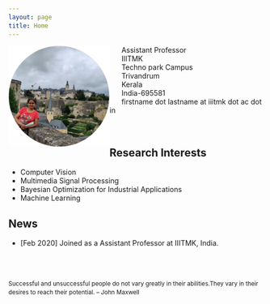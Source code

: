 ```yaml
---
layout: page
title: Home
---
```


<img align="left" src="sinnu.jpg" width="200">

&nbsp;&nbsp;&nbsp;&nbsp;&nbsp;&nbsp;Assistant Professor<br>
&nbsp;&nbsp;&nbsp;&nbsp;&nbsp;&nbsp;IIITMK<br>
&nbsp;&nbsp;&nbsp;&nbsp;&nbsp;&nbsp;Techno park Campus<br>
&nbsp;&nbsp;&nbsp;&nbsp;&nbsp;&nbsp;Trivandrum<br>
&nbsp;&nbsp;&nbsp;&nbsp;&nbsp;&nbsp;Kerala<br> 
&nbsp;&nbsp;&nbsp;&nbsp;&nbsp;&nbsp;India-695581<br> 
&nbsp;&nbsp;&nbsp;&nbsp;&nbsp;&nbsp;firstname dot lastname at iiitmk dot ac dot in<br> 
<br/><br/>

## Research Interests
* Computer Vision
* Multimedia Signal Processing
* Bayesian Optimization for Industrial Applications
* Machine Learning  

## News
* [Feb 2020] Joined as a Assistant Professor at IIITMK, India. 

<br/><br/>
<p><small>Successful and unsuccessful people do not vary greatly in their abilities.They vary in their desires to reach their potential. – John Maxwell </small></p>
